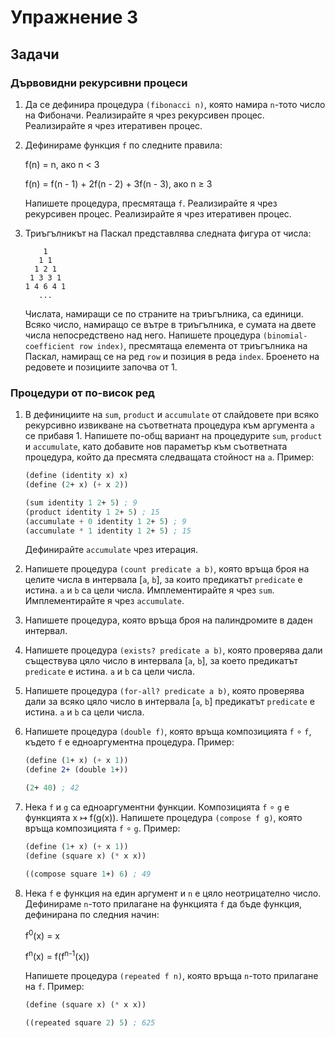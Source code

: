 Упражнение 3
============

Задачи
------

### Дървовидни рекурсивни процеси
1. Да се дефинира процедура `(fibonacci n)`, която намира `n`-тото число на
Фибоначи. Реализирайте я чрез рекурсивен процес. Реализирайте я чрез итеративен
процес.

2. Дефинираме функция `f` по следните правила:

   f(n) = n, ако n < 3

   f(n) = f(n - 1) + 2f(n - 2) + 3f(n - 3), ако n ≥ 3

   Напишете процедура, пресмятаща `f`. Реализирайте я чрез рекурсивен процес.
Реализирайте я чрез итеративен процес.

3. Триъгълникът на Паскал представлява следната фигура от числа:

   ```
       1
      1 1
     1 2 1
    1 3 3 1
   1 4 6 4 1
      ...
   ```

   Числата, намиращи се по страните на триъгълника, са единици. Всяко число,
намиращо се вътре в триъгълника, е сумата на двете числа непосредствено над
него. Напишете процедура `(binomial-coefficient row index)`, пресмятаща елемента
от триъгълника на Паскал, намиращ се на ред `row` и позиция в реда `index`.
Броенето на редовете и позициите започва от 1.

### Процедури от по-висок ред
1. В дефинициите на `sum`, `product` и `accumulate` от слайдовете при всяко
рекурсивно извикване на съответната процедура към аргумента `a` се прибавя 1.
Напишете по-общ вариант на процедурите `sum`, `product` и `accumulate`, като
добавите нов параметър към съответната процедура, който да пресмята следващата
стойност на `a`. Пример:

   ```scheme
   (define (identity x) x)
   (define (2+ x) (+ x 2))

   (sum identity 1 2+ 5) ; 9
   (product identity 1 2+ 5) ; 15
   (accumulate + 0 identity 1 2+ 5) ; 9
   (accumulate * 1 identity 1 2+ 5) ; 15
   ```

   Дефинирайте `accumulate` чрез итерация.

2. Напишете процедура `(count predicate a b)`, която връща броя на целите числа
в интервала [`a`, `b`], за които предикатът `predicate` е истина. `a` и `b` са
цели числа. Имплементирайте я чрез `sum`. Имплементирайте я чрез `accumulate`.

3. Напишете процедура, която връща броя на палиндромите в даден интервал.

4. Напишете процедура `(exists? predicate a b)`, която проверява дали съществува
цяло число в интервала [`a`, `b`], за което предикатът `predicate` е истина. `a`
и `b` са цели числа.

5. Напишете процедура `(for-all? predicate a b)`, която проверява дали за всяко
цяло число в интервала [`a`, `b`] предикатът `predicate` е истина. `a` и `b` са
цели числа.

6. Напишете процедура `(double f)`, която връща композицията `f` ∘ `f`, където
`f` е едноаргументна процедура. Пример:

   ```scheme
   (define (1+ x) (+ x 1))
   (define 2+ (double 1+))

   (2+ 40) ; 42
   ```

7. Нека `f` и `g` са едноаргументни функции. Композицията `f` ∘ `g` е функцията
x ↦ f(g(x)). Напишете процедура `(compose f g)`, която връща композицията `f` ∘
`g`. Пример:

   ```scheme
   (define (1+ x) (+ x 1))
   (define (square x) (* x x))

   ((compose square 1+) 6) ; 49
   ```

8. Нека `f` е функция на един аргумент и `n` е цяло неотрицателно число.
Дефинираме `n`-тото прилагане на функцията `f` да бъде функция, дефинирана по
следния начин:

   f<sup>0</sup>(x) = x

   f<sup>n</sup>(x) = f(f<sup>n-1</sup>(x))

   Напишете процедура `(repeated f n)`, която връща `n`-тото прилагане на `f`.
   Пример:

   ```scheme
   (define (square x) (* x x))

   ((repeated square 2) 5) ; 625
   ```
